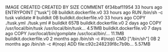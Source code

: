 IMAGE CREATED CREATED BY SIZE COMMENT
6f34baf11954 33 hours ago ENTRYPOINT ["tusk"] 0B buildkit.dockerfile.v0
<missing> 33 hours ago RUN /bin/sh -c tusk validate # buildkit 0B buildkit.dockerfile.v0
<missing> 33 hours ago COPY ./tusk.yml ./tusk.yml # buildkit 657B buildkit.dockerfile.v0
<missing> 2 days ago COPY /usr/local/bin/tusk /usr/local/bin/tusk… 4.51MB buildkit.dockerfile.v0
<missing> 7 days ago COPY /usr/local/bin/gomplate /usr/local/bin/… 11.1MB buildkit.dockerfile.v0
<missing> 2 months ago /bin/sh -c #(nop) CMD ["/bin/sh"] 0B
<missing> 2 months ago /bin/sh -c #(nop) ADD file:c92c248239f8c7b9b… 5.57MB
